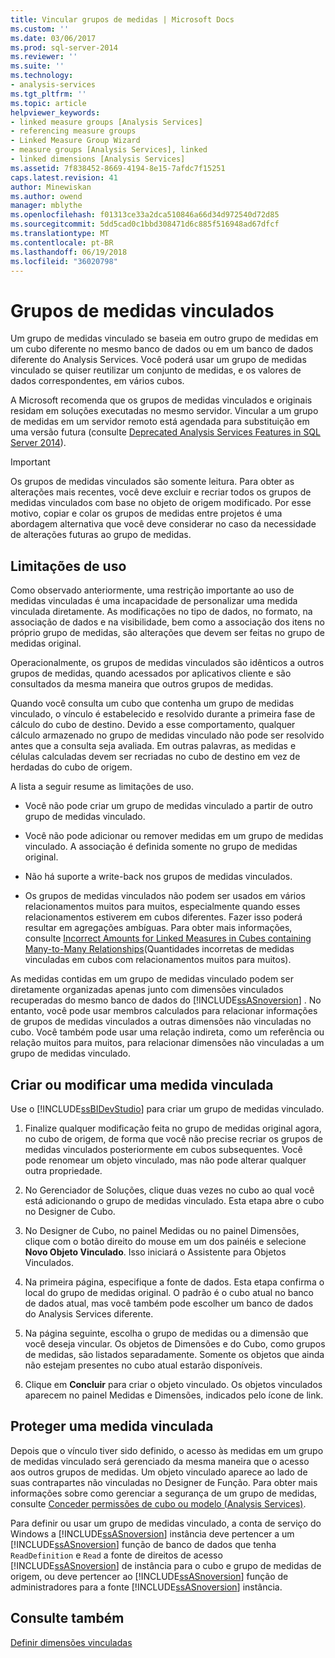 ```yaml
---
title: Vincular grupos de medidas | Microsoft Docs
ms.custom: ''
ms.date: 03/06/2017
ms.prod: sql-server-2014
ms.reviewer: ''
ms.suite: ''
ms.technology:
- analysis-services
ms.tgt_pltfrm: ''
ms.topic: article
helpviewer_keywords:
- linked measure groups [Analysis Services]
- referencing measure groups
- Linked Measure Group Wizard
- measure groups [Analysis Services], linked
- linked dimensions [Analysis Services]
ms.assetid: 7f838452-8669-4194-8e15-7afdc7f15251
caps.latest.revision: 41
author: Minewiskan
ms.author: owend
manager: mblythe
ms.openlocfilehash: f01313ce33a2dca510846a66d34d972540d72d85
ms.sourcegitcommit: 5dd5cad0c1bbd308471d6c885f516948ad67dfcf
ms.translationtype: MT
ms.contentlocale: pt-BR
ms.lasthandoff: 06/19/2018
ms.locfileid: "36020798"
---
```

# <a name="linked-measure-groups"></a>Grupos de medidas vinculados
  Um grupo de medidas vinculado se baseia em outro grupo de medidas em um cubo diferente no mesmo banco de dados ou em um banco de dados diferente do Analysis Services. Você poderá usar um grupo de medidas vinculado se quiser reutilizar um conjunto de medidas, e os valores de dados correspondentes, em vários cubos.  
  
 A Microsoft recomenda que os grupos de medidas vinculados e originais residam em soluções executadas no mesmo servidor. Vincular a um grupo de medidas em um servidor remoto está agendada para substituição em uma versão futura (consulte [Deprecated Analysis Services Features in SQL Server 2014](../deprecated-analysis-services-features-in-sql-server-2014.md)).  
  
> [!IMPORTANT]  
>  Os grupos de medidas vinculados são somente leitura. Para obter as alterações mais recentes, você deve excluir e recriar todos os grupos de medidas vinculados com base no objeto de origem modificado. Por esse motivo, copiar e colar os grupos de medidas entre projetos é uma abordagem alternativa que você deve considerar no caso da necessidade de alterações futuras ao grupo de medidas.  
  
## <a name="usage-limitations"></a>Limitações de uso  
 Como observado anteriormente, uma restrição importante ao uso de medidas vinculadas é uma incapacidade de personalizar uma medida vinculada diretamente. As modificações no tipo de dados, no formato, na associação de dados e na visibilidade, bem como a associação dos itens no próprio grupo de medidas, são alterações que devem ser feitas no grupo de medidas original.  
  
 Operacionalmente, os grupos de medidas vinculados são idênticos a outros grupos de medidas, quando acessados por aplicativos cliente e são consultados da mesma maneira que outros grupos de medidas.  
  
 Quando você consulta um cubo que contenha um grupo de medidas vinculado, o vínculo é estabelecido e resolvido durante a primeira fase de cálculo do cubo de destino. Devido a esse comportamento, qualquer cálculo armazenado no grupo de medidas vinculado não pode ser resolvido antes que a consulta seja avaliada. Em outras palavras, as medidas e células calculadas devem ser recriadas no cubo de destino em vez de herdadas do cubo de origem.  
  
 A lista a seguir resume as limitações de uso.  
  
-   Você não pode criar um grupo de medidas vinculado a partir de outro grupo de medidas vinculado.  
  
-   Você não pode adicionar ou remover medidas em um grupo de medidas vinculado. A associação é definida somente no grupo de medidas original.  
  
-   Não há suporte a write-back nos grupos de medidas vinculados.  
  
-   Os grupos de medidas vinculados não podem ser usados em vários relacionamentos muitos para muitos, especialmente quando esses relacionamentos estiverem em cubos diferentes. Fazer isso poderá resultar em agregações ambíguas. Para obter mais informações, consulte [Incorrect Amounts for Linked Measures in Cubes containing Many-to-Many Relationships](http://social.technet.microsoft.com/wiki/contents/articles/22911.incorrect-amounts-for-linked-measures-in-cubes-containing-many-to-many-relationships-ssas-troubleshooting.aspx)(Quantidades incorretas de medidas vinculadas em cubos com relacionamentos muitos para muitos).  
  
 As medidas contidas em um grupo de medidas vinculado podem ser diretamente organizadas apenas junto com dimensões vinculados recuperadas do mesmo banco de dados do [!INCLUDE[ssASnoversion](../../includes/ssasnoversion-md.md)] . No entanto, você pode usar membros calculados para relacionar informações de grupos de medidas vinculados a outras dimensões não vinculadas no cubo. Você também pode usar uma relação indireta, como um referência ou relação muitos para muitos, para relacionar dimensões não vinculadas a um grupo de medidas vinculado.  
  
## <a name="create-or-modify-a-linked-measure"></a>Criar ou modificar uma medida vinculada  
 Use o [!INCLUDE[ssBIDevStudio](../../includes/ssbidevstudio-md.md)] para criar um grupo de medidas vinculado.  
  
1.  Finalize qualquer modificação feita no grupo de medidas original agora, no cubo de origem, de forma que você não precise recriar os grupos de medidas vinculados posteriormente em cubos subsequentes. Você pode renomear um objeto vinculado, mas não pode alterar qualquer outra propriedade.  
  
2.  No Gerenciador de Soluções, clique duas vezes no cubo ao qual você está adicionando o grupo de medidas vinculado. Esta etapa abre o cubo no Designer de Cubo.  
  
3.  No Designer de Cubo, no painel Medidas ou no painel Dimensões, clique com o botão direito do mouse em um dos painéis e selecione **Novo Objeto Vinculado**. Isso iniciará o Assistente para Objetos Vinculados.  
  
4.  Na primeira página, especifique a fonte de dados. Esta etapa confirma o local do grupo de medidas original. O padrão é o cubo atual no banco de dados atual, mas você também pode escolher um banco de dados do Analysis Services diferente.  
  
5.  Na página seguinte, escolha o grupo de medidas ou a dimensão que você deseja vincular. Os objetos de Dimensões e do Cubo, como grupos de medidas, são listados separadamente. Somente os objetos que ainda não estejam presentes no cubo atual estarão disponíveis.  
  
6.  Clique em **Concluir** para criar o objeto vinculado. Os objetos vinculados aparecem no painel Medidas e Dimensões, indicados pelo ícone de link.  
  
## <a name="secure-a-linked-measure"></a>Proteger uma medida vinculada  
 Depois que o vínculo tiver sido definido, o acesso às medidas em um grupo de medidas vinculado será gerenciado da mesma maneira que o acesso aos outros grupos de medidas. Um objeto vinculado aparece ao lado de suas contrapartes não vinculadas no Designer de Função. Para obter mais informações sobre como gerenciar a segurança de um grupo de medidas, consulte [Conceder permissões de cubo ou modelo &#40;Analysis Services&#41;](grant-cube-or-model-permissions-analysis-services.md).  
  
 Para definir ou usar um grupo de medidas vinculado, a conta de serviço do Windows a [!INCLUDE[ssASnoversion](../../includes/ssasnoversion-md.md)] instância deve pertencer a um [!INCLUDE[ssASnoversion](../../includes/ssasnoversion-md.md)] função de banco de dados que tenha `ReadDefinition` e `Read` a fonte de direitos de acesso [!INCLUDE[ssASnoversion](../../includes/ssasnoversion-md.md)] de instância para o cubo e grupo de medidas de origem, ou deve pertencer ao [!INCLUDE[ssASnoversion](../../includes/ssasnoversion-md.md)] função de administradores para a fonte [!INCLUDE[ssASnoversion](../../includes/ssasnoversion-md.md)] instância.  
  
## <a name="see-also"></a>Consulte também  
 [Definir dimensões vinculadas](define-linked-dimensions.md)  
  
  